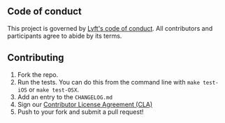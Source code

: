 ## Code of conduct

This project is governed by [Lyft's code of conduct](https://github.com/lyft/code-of-conduct). All contributors and participants agree to abide by its terms.

## Contributing

1. Fork the repo.
1. Run the tests. You can do this from the command line with `make
   test-iOS` or `make test-OSX`.
1. Add an entry to the `CHANGELOG.md`
1. Sign our [Contributor License Agreement (CLA)](https://oss.lyft.com/cla)
1. Push to your fork and submit a pull request!
